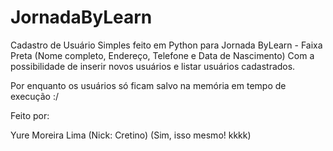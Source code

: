 # JornadaByLearn

Cadastro de Usuário Simples feito em Python para Jornada ByLearn - Faixa Preta (Nome completo, Endereço, Telefone e Data de Nascimento)
Com a possibilidade de inserir novos usuários e listar usuários cadastrados.

Por enquanto os usuários só ficam salvo na memória em tempo de execução :/

Feito por:

Yure Moreira Lima (Nick: Cretino) (Sim, isso mesmo! kkkk)
